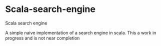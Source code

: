 Scala-search-engine
===================

Scala search engine

A simple naive implementation of a search engine in scala. This a work in progress and is not near completion
